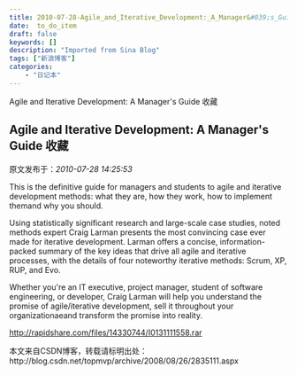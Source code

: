 ```yaml
---
title: 2010-07-28-Agile_and_Iterative_Development:_A_Manager&#039;s_Guide_收藏
date:  to_do_item
draft: false
keywords: []
description: "Imported from Sina Blog"
tags: ["新浪博客"]
categories: 
    - "日记本"
---
```

Agile and Iterative Development: A Manager&#039;s Guide 收藏
## Agile and Iterative Development: A Manager&#039;s Guide 收藏

 原文发布于：*2010-07-28 14:25:53*

This is the definitive guide for managers and students to agile
and iterative development methods&#58; what they are,
how they work, how to implement themand why you should.

Using statistically significant research and large-scale case
studies, noted methods expert Craig Larman presents the most
convincing case ever made for iterative development. Larman offers
a concise, information-packed summary of the key ideas that drive
all agile and iterative processes, with the details of four
noteworthy iterative methods&#58; Scrum, XP, RUP, and
Evo.

Whether you're an IT executive, project manager, student of
software engineering, or developer, Craig Larman will help you
understand the promise of agile/iterative development, sell it
throughout your organizationaeand transform the promise into
reality.

[
http&#58;//rapidshare.com/files/14330744/I0131111558.rar](http&#58;//rapidshare.com/files/14330744/I0131111558.rar)

本文来自CSDN博客，转载请标明出处：http&#58;//blog.csdn.net/topmvp/archive/2008/08/26/2835111.aspx


